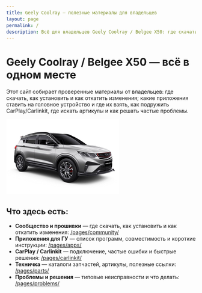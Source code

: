 ```yaml
---
title: Geely Coolray — полезные материалы для владельцев
layout: page
permalink: /
description: Всё для владельцев Geely Coolray / Belgee X50: где скачать прошивки и как сделать откат, приложения для головного устройства, CarPlay/Carlinkit, каталоги запчастей и инструкции по типовым проблемам.
---
```


# Geely Coolray / Belgee X50 — всё в одном месте

Этот сайт собирает проверенные материалы от владельцев: где скачать, как установить и как откатить изменения; какие приложения ставить на головное устройство и где их взять, как подружить CarPlay/Carlinkit, где искать артикулы и как решать частые проблемы.

![Логотип сообщества Geely Coolray](/assets/logo.png)

## Что здесь есть:

- **Сообщество и прошивки** — где скачать, как установить и как откатить изменения: [/pages/community/](/pages/community/)
- **Приложения для ГУ** — список программ, совместимость и короткие инструкции: [/pages/apps/](/pages/apps/)
- **CarPlay / Carlinkit** — подключение, частые ошибки и быстрые решения: [/pages/carlinkit/](/pages/carlinkit/)
- **Техничка** — каталоги запчастей, артикулы, полезные ссылки: [/pages/parts/](/pages/parts/)
- **Проблемы и решения** — типовые неисправности и что делать: [/pages/problems/](/pages/problems/)
